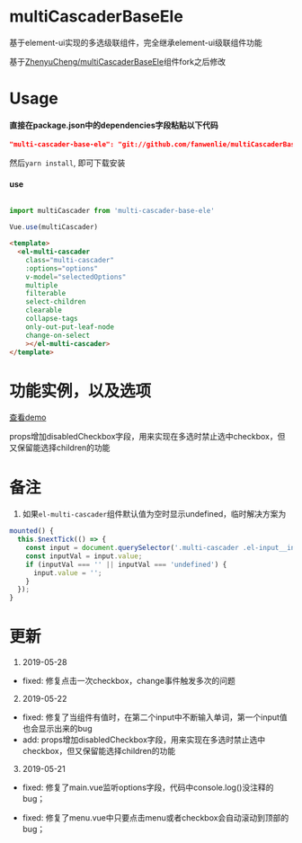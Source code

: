 
# multiCascaderBaseEle
基于element-ui实现的多选级联组件，完全继承element-ui级联组件功能

基于[ZhenyuCheng/multiCascaderBaseEle](https://github.com/ZhenyuCheng/multiCascaderBaseEle)组件fork之后修改

# Usage

#### 直接在package.json中的dependencies字段粘贴以下代码
```json
"multi-cascader-base-ele": "git://github.com/fanwenlie/multiCascaderBaseEle.git"
```
然后`yarn install`, 即可下载安装

#### use
``` js

import multiCascader from 'multi-cascader-base-ele'

Vue.use(multiCascader)

```

``` html
<template>
  <el-multi-cascader 
    class="multi-cascader" 
    :options="options"
    v-model="selectedOptions" 
    multiple 
    filterable 
    select-children 
    clearable 
    collapse-tags
    only-out-put-leaf-node
    change-on-select 
    ></el-multi-cascader>
</template>
```
# 功能实例，以及选项
[查看demo](https://zhenyucheng.github.io/multiCascaderBaseEle/dist/index.html)

props增加disabledCheckbox字段，用来实现在多选时禁止选中checkbox，但又保留能选择children的功能

# 备注

1. 如果`el-multi-cascader`组件默认值为空时显示undefined，临时解决方案为

```js
mounted() {
  this.$nextTick(() => {
    const input = document.querySelector('.multi-cascader .el-input__inner');
    const inputVal = input.value;
    if (inputVal === '' || inputVal === 'undefined') {
      input.value = '';
    }
  });
}

```

# 更新

1. 2019-05-28

- fixed: 修复点击一次checkbox，change事件触发多次的问题

2. 2019-05-22

- fixed: 修复了当组件有值时，在第二个input中不断输入单词，第一个input值也会显示出来的bug
- add: props增加disabledCheckbox字段，用来实现在多选时禁止选中checkbox，但又保留能选择children的功能

3. 2019-05-21

- fixed: 修复了main.vue监听options字段，代码中console.log()没注释的bug；

- fixed: 修复了menu.vue中只要点击menu或者checkbox会自动滚动到顶部的bug；


